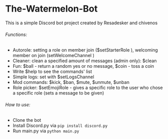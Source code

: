 # The-Watermelon-Bot

This is a simple Discord bot project created by Resadesker and chivenos

###### Functions:
- Autorole: setting a role on member join ($setStarterRole <role>), welcoming member on join (setWelcomeChannel <role>)
- Cleaner: clean a specified amount of messages (admin only): $clean <amount>
- Fun: $ball - return a random yes or no message, $coin - toss a coin
- Write $help to see the commands' list
- Simple logs: set with $setLogsChannel
- Mod commands: $kick, $ban, $mute, $unmute, $unban
- Role picker: $setEmojiRole <message to react to> <emoji> <role to be given> - gives a specific role to the user who chose a specific role (sets a message to be given)

###### How to use:
- Clone the bot
- Install Discord.py via `pip install discord.py`
- Run main.py via `python main.py`
